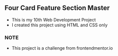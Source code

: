 ## Four Card Feature Section Master
- This is my 10th Web Development Project
- I created this project using HTML and CSS only

### NOTE
- This project is a challenge from frontendmentor.io
